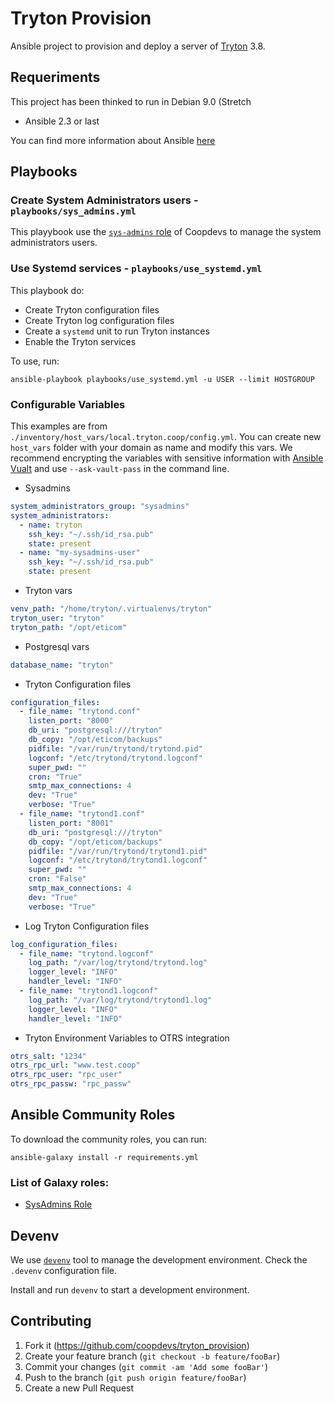 # Tryton Provision

Ansible project to provision and deploy a server of [Tryton](http://www.tryton.org/) 3.8.

## Requeriments

This project has been thinked to run in Debian 9.0 (Stretch

* Ansible 2.3 or last

You can find more information about Ansible [here](http://docs.ansible.com/)

## Playbooks

### Create System Administrators users - `playbooks/sys_admins.yml`

This playybook use the [`sys-admins` role](https://github.com/coopdevs/sys-admins-role) of Coopdevs to manage the system administrators users.

### Use Systemd services - `playbooks/use_systemd.yml`

This playbook do:

* Create Tryton configuration files
* Create Tryton log configuration files
* Create a `systemd` unit to run Tryton instances
* Enable the Tryton services

To use, run:
```
ansible-playbook playbooks/use_systemd.yml -u USER --limit HOSTGROUP
```

### Configurable Variables

This examples are from `./inventory/host_vars/local.tryton.coop/config.yml`. You can create new `host_vars` folder with your domain as name and modify this vars.
We recommend encrypting the variables with sensitive information with [Ansible Vualt](https://docs.ansible.com/ansible/2.4/vault.html) and use `--ask-vault-pass` in the command line.

* Sysadmins
```YAML
system_administrators_group: "sysadmins"
system_administrators:
  - name: tryton
    ssh_key: "~/.ssh/id_rsa.pub"
    state: present
  - name: "my-sysadmins-user"
    ssh_key: "~/.ssh/id_rsa.pub"
    state: present
```

* Tryton vars
```YAML
venv_path: "/home/tryton/.virtualenvs/tryton"
tryton_user: "tryton"
tryton_path: "/opt/eticom"
```

* Postgresql vars
```YAML
database_name: "tryton"
```

* Tryton Configuration files
```YAML
configuration_files:
  - file_name: "trytond.conf"
    listen_port: "8000"
    db_uri: "postgresql:///tryton"
    db_copy: "/opt/eticom/backups"
    pidfile: "/var/run/trytond/trytond.pid"
    logconf: "/etc/trytond/trytond.logconf"
    super_pwd: ""
    cron: "True"
    smtp_max_connections: 4
    dev: "True"
    verbose: "True"
  - file_name: "trytond1.conf"
    listen_port: "8001"
    db_uri: "postgresql:///tryton"
    db_copy: "/opt/eticom/backups"
    pidfile: "/var/run/trytond/trytond1.pid"
    logconf: "/etc/trytond/trytond1.logconf"
    super_pwd: ""
    cron: "False"
    smtp_max_connections: 4
    dev: "True"
    verbose: "True"
```

* Log Tryton Configuration files
```YAML
log_configuration_files:
  - file_name: "trytond.logconf"
    log_path: "/var/log/trytond/trytond.log"
    logger_level: "INFO"
    handler_level: "INFO"
  - file_name: "trytond1.logconf"
    log_path: "/var/log/trytond/trytond1.log"
    logger_level: "INFO"
    handler_level: "INFO"
```

* Tryton Environment Variables to OTRS integration
```YAML
otrs_salt: "1234"
otrs_rpc_url: "www.test.coop"
otrs_rpc_user: "rpc_user"
otrs_rpc_passw: "rpc_passw"
```

## Ansible Community Roles

To download the community roles, you can run:
```
ansible-galaxy install -r requirements.yml
```

### List of Galaxy roles:

* [SysAdmins Role](https://galaxy.ansible.com/coopdevs/sys-admins-role)

## Devenv

We use [`devenv`](https://github.com/coopdevs/devenv) tool to manage the development environment. Check the `.devenv` configuration file.

Install and run `devenv` to start a development environment.

## Contributing

1. Fork it (<https://github.com/coopdevs/tryton_provision>)
2. Create your feature branch (`git checkout -b feature/fooBar`)
3. Commit your changes (`git commit -am 'Add some fooBar'`)
4. Push to the branch (`git push origin feature/fooBar`)
5. Create a new Pull Request

